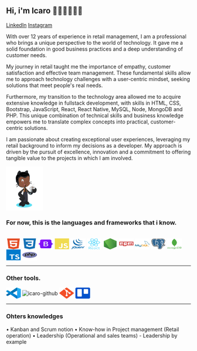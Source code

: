 ## Hi, i'm Icaro 👨🏿‍🚀👨🏿‍💻

[LinkedIn]([linkedin.com/in/santos-icaro/](https://www.linkedin.com/in/santos-icaro/))  [Instagram](https://www.instagram.com/dev.icaro_s/)

With over 12 years of experience in retail management, I am a professional who brings a unique perspective to the world of technology. It gave me a solid foundation in good business practices and a deep understanding of customer needs.

My journey in retail taught me the importance of empathy, customer satisfaction and effective team management. These fundamental skills allow me to approach technology challenges with a user-centric mindset, seeking solutions that meet people's real needs.

Furthermore, my transition to the technology area allowed me to acquire extensive knowledge in fullstack development, with skills in HTML, CSS, Bootstrap, JavaScript, React, React Native, MySQL, Node, MongoDB and PHP. This unique combination of technical skills and business knowledge empowers me to translate complex concepts into practical, customer-centric solutions.

I am passionate about creating exceptional user experiences, leveraging my retail background to inform my decisions as a developer. My approach is driven by the pursuit of excellence, innovation and a commitment to offering tangible value to the projects in which I am involved.

<img align="center" alt="icaro-octocat" height="120" width="100" src="https://github.com/FlightofIcarus/FlightofIcarus/blob/main/octocat-1676324115584.png">

### For now, this is the languages and frameworks that i know.

<div style="display: inline_block"><br>
  <img align="center" alt="icaro-html5" height="30" width="40" src="https://raw.githubusercontent.com/devicons/devicon/master/icons/html5/html5-plain.svg">
  <img align="center" alt="icaro-css3" height="30" width="40" src="https://raw.githubusercontent.com/devicons/devicon/master/icons/css3/css3-plain.svg">
  <img align="center" alt="icaro-bootstrap" height="30" width="40" src="https://raw.githubusercontent.com/devicons/devicon/master/icons/bootstrap/bootstrap-original.svg">
  <img align="center" alt="icaro-js" height="30" width="40" src="https://raw.githubusercontent.com/devicons/devicon/master/icons/javascript/javascript-plain.svg">
  <img align="center" alt="icaro-jquery" height="30" width="40" src="https://raw.githubusercontent.com/devicons/devicon/55609aa5bd817ff167afce0d965585c92040787a/icons/jquery/jquery-plain-wordmark.svg">
  <img align="center" alt="icaro-react" height="30" width="40" src="https://raw.githubusercontent.com/devicons/devicon/55609aa5bd817ff167afce0d965585c92040787a/icons/react/react-original-wordmark.svg">
  <img align="center" alt="icaro-nodejs" height="30" width="40" src="https://raw.githubusercontent.com/devicons/devicon/55609aa5bd817ff167afce0d965585c92040787a/icons/nodejs/nodejs-original.svg">
  <img align="center" alt="icaro-npm" height="30" width="40" src="https://raw.githubusercontent.com/devicons/devicon/55609aa5bd817ff167afce0d965585c92040787a/icons/npm/npm-original-wordmark.svg">
  <img align="center" alt="icaro-myslq" height="30" width="40" src="https://raw.githubusercontent.com/devicons/devicon/55609aa5bd817ff167afce0d965585c92040787a/icons/mysql/mysql-original-wordmark.svg">
  <img align="center" alt="icaro-postgresql" height="30" width="40" src="https://raw.githubusercontent.com/devicons/devicon/55609aa5bd817ff167afce0d965585c92040787a/icons/postgresql/postgresql-original.svg">
  <img align="center" alt="icaro-mongodb" height="30" width="40" src="https://raw.githubusercontent.com/devicons/devicon/55609aa5bd817ff167afce0d965585c92040787a/icons/mongodb/mongodb-plain-wordmark.svg">
  <img align="center" alt="icaro-typescript" height="30" width="40" src="https://github.com/devicons/devicon/blob/master/icons/typescript/typescript-original.svg">
  <img align="center" alt="icaro-php" height="30" width="40" src="https://github.com/devicons/devicon/blob/master/icons/php/php-original.svg">
  
  <hr>
  
### Other tools.
  
<img align="center" alt="icaro-vscode" height="30" width="40" src="https://raw.githubusercontent.com/devicons/devicon/1119b9f84c0290e0f0b38982099a2bd027a48bf1/icons/vscode/vscode-original.svg">
<img align="center" alt="icaro-github" height="30" width="40" src="https://www.svgrepo.com/show/475654/github-color.svg">
<img align="center" alt="icaro-git" height="30" width="40" src="https://raw.githubusercontent.com/devicons/devicon/1119b9f84c0290e0f0b38982099a2bd027a48bf1/icons/git/git-plain.svg">
<img align="center" alt="icaro-trello" height="30" width="40" src="https://raw.githubusercontent.com/devicons/devicon/1119b9f84c0290e0f0b38982099a2bd027a48bf1/icons/trello/trello-plain.svg">


   <hr>
  
### Ohters knowledges
  
  • Kanban and Scrum notion
  • Know-how in Project management (Retail operation)
  • Leadership (Operational and sales teams) - Leadership by example
